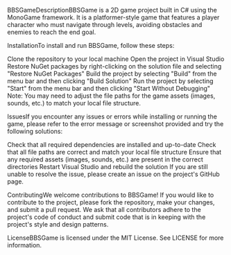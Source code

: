 BBSGameDescriptionBBSGame is a 2D game project built in C# using the MonoGame framework. It is a platformer-style game that features a player character who must navigate through levels, avoiding obstacles and enemies to reach the end goal.

InstallationTo install and run BBSGame, follow these steps:

Clone the repository to your local machine
Open the project in Visual Studio
Restore NuGet packages by right-clicking on the solution file and selecting "Restore NuGet Packages"
Build the project by selecting "Build" from the menu bar and then clicking "Build Solution"
Run the project by selecting "Start" from the menu bar and then clicking "Start Without Debugging"
Note: You may need to adjust the file paths for the game assets (images, sounds, etc.) to match your local file structure.

IssuesIf you encounter any issues or errors while installing or running the game, please refer to the error message or screenshot provided and try the following solutions:

Check that all required dependencies are installed and up-to-date
Check that all file paths are correct and match your local file structure
Ensure that any required assets (images, sounds, etc.) are present in the correct directories
Restart Visual Studio and rebuild the solution
If you are still unable to resolve the issue, please create an issue on the project's GitHub page.

ContributingWe welcome contributions to BBSGame! If you would like to contribute to the project, please fork the repository, make your changes, and submit a pull request. We ask that all contributors adhere to the project's code of conduct and submit code that is in keeping with the project's style and design patterns.

LicenseBBSGame is licensed under the MIT License. See LICENSE for more information.
